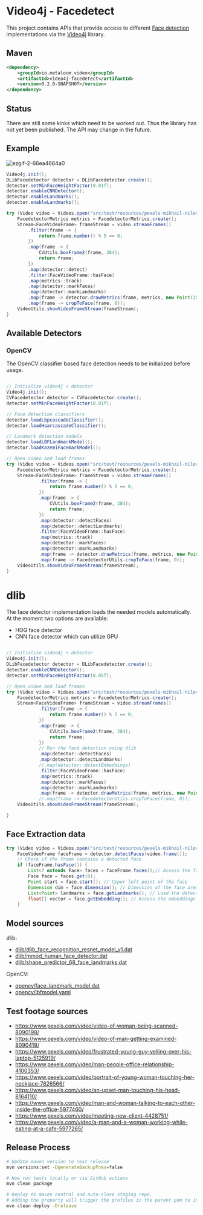 # Video4j - Facedetect

This project contains APIs that provide access to different [Face detection](https://en.wikipedia.org/wiki/Face_detection) implementations via the [Video4j](https://github.com/metaloom/video4j) library.


## Maven

```xml
<dependency>
	<groupId>io.metaloom.video</groupId>
	<artifactId>video4j-facedetect</artifactId>
	<version>0.2.0-SNAPSHOT</version>
</dependency>
```

## Status

There are still some kinks which need to be worked out. Thus the library has not yet been published. The API may change in the future.

## Example

![ezgif-2-66ea4664a0](https://user-images.githubusercontent.com/326605/213294042-a36913c8-8c94-4194-8e80-bc47ca32f99c.gif)

```java
Video4j.init();
DLibFacedetector detector = DLibFacedetector.create();
detector.setMinFaceHeightFactor(0.01f);
detector.enableCNNDetector();
detector.enableLandmarks();
detector.enableLandmarks();

try (Video video = Videos.open("src/test/resources/pexels-mikhail-nilov-7626566.mp4")) {
	FacedetectorMetrics metrics = FacedetectorMetrics.create();
	Stream<FaceVideoFrame> frameStream = video.streamFrames()
		.filter(frame -> {
			return frame.number() % 5 == 0;
		})
		.map(frame -> {
			CVUtils.boxFrame2(frame, 384);
			return frame;
		})
		.map(detector::detect)
		.filter(FaceVideoFrame::hasFace)
		.map(metrics::track)
		.map(detector::markFaces)
		.map(detector::markLandmarks)
		.map(frame -> detector.drawMetrics(frame, metrics, new Point(25, 45)))
		.map(frame -> cropToFace(frame, 0));
	VideoUtils.showVideoFrameStream(frameStream);
}
```

## Available Detectors

### OpenCV

The OpenCV classifier based face detection needs to be initialized before usage.

```java

// Initialize video4j + detector
Video4j.init();
CVFacedetector detector = CVFacedetector.create();
detector.setMinFaceHeightFactor(0.01f);

// Face detection classifiers
detector.loadLbpcascadeClassifier();
detector.loadHaarcascadeClassifier();

// Landmark detection models
detector.loadLBFLandmarkModel();
detector.loadKazemiFacemarkModel();

// Open video and load frames
try (Video video = Videos.open("src/test/resources/pexels-mikhail-nilov-7626566.mp4")) {
	FacedetectorMetrics metrics = FacedetectorMetrics.create();
	Stream<FaceVideoFrame> frameStream = video.streamFrames()
			.filter(frame -> {
				return frame.number() % 5 == 0;
			})
			.map(frame -> {
				CVUtils.boxFrame2(frame, 384);
				return frame;
			})
			.map(detector::detectFaces)
			.map(detector::detectLandmarks)
			.filter(FaceVideoFrame::hasFace)
			.map(metrics::track)
			.map(detector::markFaces)
			.map(detector::markLandmarks)
			.map(frame -> detector.drawMetrics(frame, metrics, new Point(25, 45)))
			.map(frame -> FacedetectorUtils.cropToFace(frame, 0));
	VideoUtils.showVideoFrameStream(frameStream);
}
```


# dlib

The face detector implementation loads the needed models automatically.
At the moment two options are available:

* HOG face detector
* CNN face detector which can utilize GPU

```java

// Initialize video4j + detector
Video4j.init();
DLibFacedetector detector = DLibFacedetector.create();
detector.enableCNNDetector();
detector.setMinFaceHeightFactor(0.05f);

// Open video and load frames
try (Video video = Videos.open("src/test/resources/pexels-mikhail-nilov-7626566.mp4")) {
	FacedetectorMetrics metrics = FacedetectorMetrics.create();
	Stream<FaceVideoFrame> frameStream = video.streamFrames()
			.filter(frame -> {
				return frame.number() % 5 == 0;
			})
			.map(frame -> {
				CVUtils.boxFrame2(frame, 384);
				return frame;
			})
			// Run the face detection using dlib
			.map(detector::detectFaces)
			.map(detector::detectLandmarks)
			//.map(detector::detectEmbeddings)
			.filter(FaceVideoFrame::hasFace)
			.map(metrics::track)
			.map(detector::markFaces)
			.map(detector::markLandmarks)
			.map(frame -> detector.drawMetrics(frame, metrics, new Point(25, 45)));
			//.map(frame -> FacedetectorUtils.cropToFace(frame, 0));
	VideoUtils.showVideoFrameStream(frameStream);

}
```

## Face Extraction data


```java
try (Video video = Videos.open("src/test/resources/pexels-mikhail-nilov-7626566.mp4")) {
	FaceVideoFrame faceFrame = detector.detectFaces(video.frame());
	// Check if the frame contains a detected face
	if (faceFrame.hasFace()) {
		List<? extends Face> faces = faceFrame.faces();// Access the faces
		Face face = faces.get(0);
		Point start = face.start(); // Upper left point of the face
		Dimension dim = face.dimension(); // Dimension of the face area in pixel
		List<Point> landmarks = face.getLandmarks(); // Load the detected landmarks
		float[] vector = face.getEmbedding(); // Access the embeddings vector data
	}
```

## Model sources

dlib:

* [dlib/dlib_face_recognition_resnet_model_v1.dat](https://github.com/davisking/dlib-models/blob/master/dlib_face_recognition_resnet_model_v1.dat.bz2)
* [dlib/mmod_human_face_detector.dat](http://dlib.net/files/mmod_human_face_detector.dat.bz2)
* [dlib/shape_predictor_68_face_landmarks.dat](https://raw.githubusercontent.com/italojs/facial-landmarks-recognition/master/shape_predictor_68_face_landmarks.dat)

OpenCV:

* [opencv/face_landmark_model.dat](https://raw.githubusercontent.com/opencv/opencv_3rdparty/contrib_face_alignment_20170818/face_landmark_model.dat)
* [opencv/lbfmodel.yaml](https://raw.githubusercontent.com/kurnianggoro/GSOC2017/master/data/lbfmodel.yaml)


## Test footage sources

* https://www.pexels.com/video/video-of-woman-being-scanned-8090198/
* https://www.pexels.com/video/video-of-man-getting-examined-8090418/
* https://www.pexels.com/video/frustrated-young-guy-yelling-over-his-laptop-5125919/
* https://www.pexels.com/video/man-people-office-relationship-4100353/
* https://www.pexels.com/video/portrait-of-young-woman-touching-her-necklace-7626566/
* https://www.pexels.com/video/an-upset-man-touching-his-head-8164110/
* https://www.pexels.com/video/man-and-woman-talking-to-each-other-inside-the-office-5977460/
* https://www.pexels.com/video/meeting-new-client-4428751/
* https://www.pexels.com/video/a-man-and-a-woman-working-while-eating-at-a-cafe-5977265/



## Release Process

```bash
# Update maven version to next release
mvn versions:set -DgenerateBackupPoms=false

# Now run tests locally or via GitHub actions
mvn clean package

# Deploy to maven central and auto-close staging repo. 
# Adding the property will trigger the profiles in the parent pom to include gpg,javadoc...
mvn clean deploy -Drelease
```
